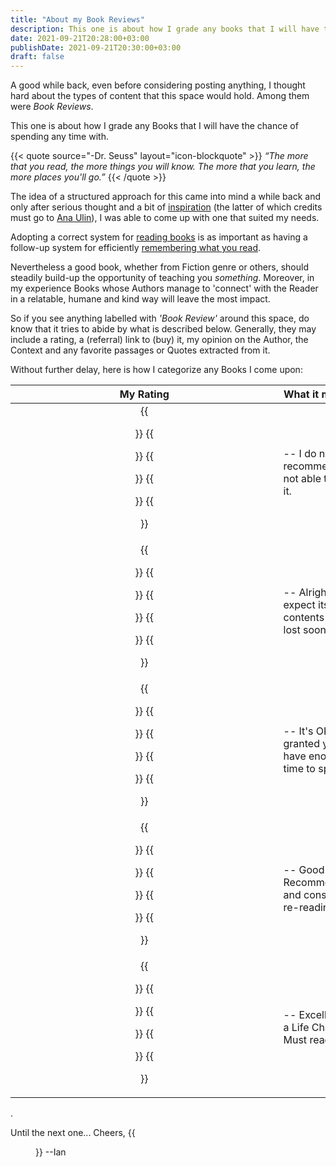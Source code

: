 ```yaml
---
title: "About my Book Reviews"
description: This one is about how I grade any books that I will have the chance of at least peek into
date: 2021-09-21T20:28:00+03:00
publishDate: 2021-09-21T20:30:00+03:00
draft: false
---
```


A good while back, even before considering posting anything, I thought hard about the types of content that this space would hold. Among them were *Book Reviews*.

This one is about how I grade any Books that I will have the chance of spending any time with.

<!--more-->

{{< quote source="-Dr. Seuss" layout="icon-blockquote" >}}
 *“The more that you read, the more things you will know. The more that you learn, the more places you'll go.”*
{{< /quote >}}

The idea of a structured approach for this came into mind a while back and only after serious thought and a bit of [inspiration](https://anaulin.org/blog/my-book-ratings/) (the latter of which credits must go to [Ana Ulin](https://social.coop/@anaulin)), I was able to come up with one that suited my needs.

Adopting a correct system for [reading books](https://fs.blog/how-to-read-a-book/) is as important as having a follow-up system for efficiently [remembering what you read](https://fs.blog/2021/08/remember-books/).

Nevertheless a good book, whether from Fiction genre or others, should steadily build-up the opportunity of teaching you *something*. Moreover, in my experience Books whose Authors manage to 'connect' with the Reader in a relatable, humane and kind way will leave the most impact.

So if you see anything labelled with *'Book Review'* around this space, do know that it tries to abide by what is described below. Generally, they may include a rating, a (referral) link to (buy) it, my opinion on the Author, the Context and any favorite passages or Quotes extracted from it.

Without further delay, here is how I categorize any Books I come upon:


| My Rating | What it means...                                        |
| :-------: | ------------------------------------------------------  |
| {{<figure class="book-rating" src="/posts/images/books/book-rating-parchment.png">}} {{<figure class="book-rating" src="/posts/images/books/book-rating-parchment-fadeout.png">}} {{<figure class="book-rating" src="/posts/images/books/book-rating-parchment-fadeout.png">}} {{<figure class="book-rating" src="/posts/images/books/book-rating-parchment-fadeout.png">}} {{<figure class="book-rating" src="/posts/images/books/book-rating-parchment-fadeout.png">}}         | -- I do not recommend/was not able to finish it.     |
| {{<figure class="book-rating" src="/posts/images/books/book-rating-parchment.png">}} {{<figure class="book-rating" src="/posts/images/books/book-rating-parchment.png">}} {{<figure class="book-rating" src="/posts/images/books/book-rating-parchment-fadeout.png">}} {{<figure class="book-rating" src="/posts/images/books/book-rating-parchment-fadeout.png">}} {{<figure class="book-rating" src="/posts/images/books/book-rating-parchment-fadeout.png">}}         | -- Alright. And expect its contents to be lost soon.  |
| {{<figure class="book-rating" src="/posts/images/books/book-rating-parchment.png">}} {{<figure class="book-rating" src="/posts/images/books/book-rating-parchment.png">}} {{<figure class="book-rating" src="/posts/images/books/book-rating-parchment.png">}} {{<figure class="book-rating" src="/posts/images/books/book-rating-parchment-fadeout.png">}} {{<figure class="book-rating" src="/posts/images/books/book-rating-parchment-fadeout.png">}}         | -- It's OK, granted you have enough time to spare.         |
| {{<figure class="book-rating" src="/posts/images/books/book-rating-parchment.png">}} {{<figure class="book-rating" src="/posts/images/books/book-rating-parchment.png">}} {{<figure class="book-rating" src="/posts/images/books/book-rating-parchment.png">}} {{<figure class="book-rating" src="/posts/images/books/book-rating-parchment.png">}} {{<figure class="book-rating" src="/posts/images/books/book-rating-parchment-fadeout.png">}}         | -- Good! Recommended and consider re-reading.   |
| {{<figure class="book-rating" src="/posts/images/books/book-rating-parchment.png">}} {{<figure class="book-rating" src="/posts/images/books/book-rating-parchment.png">}} {{<figure class="book-rating" src="/posts/images/books/book-rating-parchment.png">}} {{<figure class="book-rating" src="/posts/images/books/book-rating-parchment.png">}} {{<figure class="book-rating" src="/posts/images/books/book-rating-parchment.png">}}         | -- Excellent and a Life Changer. Must read again!       |

.

Until the next one... Cheers,
{{<figure src="/images/bogste-profile-photo-128px.png" alt="Ian Bog'Ste Profile Photo" class="rounded-img" link="/about/#content" >}}
--Ian

<!-- {{<figure class="book-rating" src="/posts/images/books/book-rating-parchment.png" link="/posts/about-my-book-reviews/#content">}}
{{<figure class="book-rating" src="/posts/images/books/book-rating-parchment.png" link="/posts/about-my-book-reviews/#content">}}
{{<figure class="book-rating" src="/posts/images/books/book-rating-parchment.png" link="/posts/about-my-book-reviews/#content">}}
{{<figure class="book-rating" src="/posts/images/books/book-rating-parchment.png" link="/posts/about-my-book-reviews/#content">}}
{{<figure class="book-rating" src="/posts/images/books/book-rating-parchment-fadeout.png" link="/posts/about-my-book-reviews/#content">}} -->

